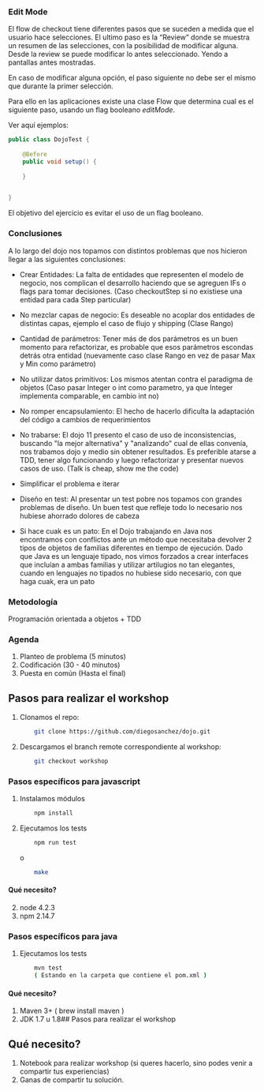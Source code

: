 ### Edit Mode

El flow de checkout tiene diferentes pasos que se suceden a medida que el usuario hace selecciones. El ultimo paso es la “Review” donde se muestra un resumen de las selecciones, con la posibilidad de modificar alguna.
Desde la review se puede modificar lo antes seleccionado. Yendo a pantallas antes mostradas.

En caso de modificar alguna opción, el paso siguiente no debe ser el mismo que durante la primer selección.

Para ello en las aplicaciones existe una clase Flow que determina cual es el siguiente paso, usando un flag booleano *editMode*.


Ver aquí ejemplos: 

```java
public class DojoTest {
	
	@Before
	public void setup() {
	    
	}
	

}
```

El objetivo del ejercicio es evitar el uso de un flag booleano.

### Conclusiones

A lo largo del dojo nos topamos con distintos problemas que nos hicieron llegar a las siguientes conclusiones:

- Crear Entidades: La falta de entidades que representen el modelo de negocio, nos complican el desarrollo haciendo que se agreguen IFs o flags para tomar decisiones. (Caso checkoutStep si no existiese una entidad para cada Step particular)

- No mezclar capas de negocio: Es deseable no acoplar dos entidades de distintas capas, ejemplo el caso de flujo y shipping (Clase Rango)

- Cantidad de parámetros: Tener más de dos parámetros es un buen momento para refactorizar, es probable que esos parámetros escondas detrás otra entidad (nuevamente caso clase Rango en vez de pasar Max y Min como parámetro)

- No utilizar datos primitivos: Los mismos atentan contra el paradigma de objetos (Caso pasar Integer o int como parametro, ya que Integer implementa comparable, en cambio int no)

- No romper encapsulamiento: El hecho de hacerlo dificulta la adaptación del código a cambios de requerimientos

- No trabarse: El dojo 11 presento el caso de uso de inconsistencias, buscando "la mejor alternativa" y "analizando" cual de ellas convenía, nos trabamos dojo y medio sin obtener resultados. Es preferible atarse a TDD, tener algo funcionando y luego refactorizar y presentar nuevos casos de uso. (Talk is cheap, show me the code)

- Simplificar el problema e iterar

- Diseño en test: Al presentar un test pobre nos topamos con grandes problemas de diseño. Un buen test que refleje todo lo necesario nos hubiese ahorrado dolores de cabeza

- Si hace cuak es un pato: En el Dojo trabajando en Java nos encontramos con conflictos ante un método que necesitaba devolver 2 tipos de objetos de familias diferentes en tiempo de ejecución. Dado que Java es un lenguaje tipado, nos vimos forzados a crear interfaces que incluían a ambas familias y utilizar artilugios no tan elegantes, cuando en lenguajes no tipados no hubiese sido necesario, con que haga cuak, era un pato


### Metodología

Programación orientada a objetos + TDD

### Agenda

1. Planteo de problema (5 minutos)
2. Codificación (30 - 40 minutos)
3. Puesta en común (Hasta el final)

## Pasos para realizar el workshop 

1. Clonamos el repo:

    ```bash
        git clone https://github.com/diegosanchez/dojo.git
    ```

2. Descargamos el branch remote correspondiente al workshop:

    ```bash
        git checkout workshop
    ```

### Pasos específicos para javascript

1. Instalamos módulos

    ```bash
        npm install
    ```

2. Ejecutamos los tests

    ```bash
        npm run test
    ```
    
    o
    
    ```bash
        make
    ```

#### Qué necesito?

2. node 4.2.3
3. npm  2.14.7


### Pasos específicos para java

1. Ejecutamos los tests

    ```bash
        mvn test
        ( Estando en la carpeta que contiene el pom.xml )
    ```



#### Qué necesito?

1. Maven 3+ ( brew install maven )
2. JDK 1.7 u 1.8## Pasos para realizar el workshop


## Qué necesito?

1. Notebook para realizar workshop (si queres hacerlo, sino podes venir a compartir tus experiencias)
2. Ganas de compartir tu solución.
